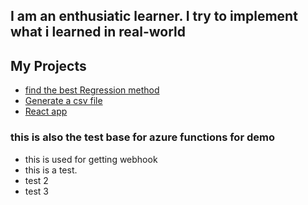 ## I am an enthusiatic learner. I try to implement what i learned in real-world

## My Projects


* [find the best Regression method ](https://github.com/krishnayele/Machine-learning-projects/tree/master/Week_1)
* [Generate a csv file](https://github.com/krishnayele/Machine-learning-projects/tree/master/week_2)
* [React app](https://github.com/krishnayele/react-mooc)
### this is also the test base for azure functions for demo
* this is used for getting webhook
* this is a test.
* test 2
* test 3
